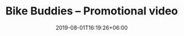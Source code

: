 ---
title: "Bike Buddies – Promotional video"
thumbnail: "images/project/Bike-buddies.png"
video_url: "https://www.youtube.com/embed/pv8ezZ4KNwA"
date: 2019-08-01T16:19:26+06:00
draft: false
description: "this is meta description"
---